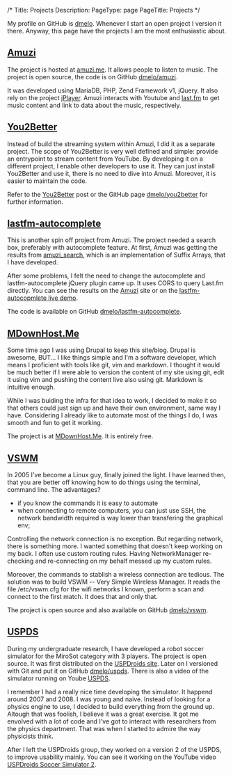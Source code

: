 /*
Title: Projects
Description: 
PageType: page
PageTitle: Projects
*/

My profile on GitHub is [dmelo](https://github.com/dmelo). Whenever I start an
open project I version it there. Anyway, this page have the projects I am the
most enthusiastic about.


[Amuzi](http://amuzi.me)
------------------------

The project is hosted at [amuzi.me](http://amuzi.me). It allows people to
listen to music. The project is open source, the code is on GitHub
[dmelo/amuzi](https://github.com/dmelo/amuzi.git).

It was developed using MariaDB, PHP, Zend Framework v1, jQuery. It also rely
on the project [jPlayer](http://jplayer.org/). Amuzi interacts with Youtube and
[last.fm](http://www.last.fm/) to get music content and link to data about the
music, respectively.

[You2Better](https://github.com/dmelo/you2better)
-------------------------------------------------

Instead of build the streaming system within Amuzi, I did it as a separate
project. The scope of You2Better is very well defined and simple: provide an
entrypoint to stream content from YouTube. By developing it on a different
project, I enable other developers to use it. They can just install You2Better
and use it, there is no need to dive into Amuzi. Moreover, it is easier to
maintain the code. 

Refer to the [You2Better](/blog/16/You2Better) post or the GitHub page
[dmelo/you2better](https://github.com/dmelo/you2better) for further information.

[lastfm-autocomplete](https://github.com/dmelo/lastfm-autocomplete)
-------------------------------------------------------------------

This is another spin off project from Amuzi. The project needed a search box,
preferably with autocomplete feature. At first, Amuzi was getting the results
from [amuzi_search](https://github.com/dmelo/amuzi_search), which is an
implementation of Suffix Arrays, that I have developed.

After some problems, I felt the need to change the autocomplete and
lastfm-autocomplete jQuery plugin came up. It uses CORS to query Last.fm
directly. You can see the results on the [Amuzi](http://amuzi.me) site or on
the [lastfm-autocopmlete live demo](http://diogomelo.net/lastfm-autocomplete/).

The code is available on GitHub
[dmelo/lastfm-autocomplete](https://github.com/dmelo/lastfm-autocomplete).


[MDownHost.Me](http://mdownhost.me)
-----------------------------------

Some time ago I was using Drupal to keep this site/blog. Drupal is awesome,
BUT... I like things simple and I'm a software developer, which means I proficient
with tools like git, vim and markdown. I thought it would be much better if I were
able to version the content of my site using git, edit it using vim and pushing
the content live also using git. Markdown is intuitive enough.

While I was buiding the infra for that idea to work, I decided to make it so
that others could just sign up and have their own environment, same way I have.
Considering I already like to automate most of the things I do, I was smooth
and fun to get it working.

The project is at [MDownHost.Me](http://mdownhost.me). It is entirely free.


[VSWM](/vswm)
-------------

In 2005 I've become a Linux guy, finally joined the light. I have learned then,
that you are better off knowing how to do things using the terminal, command
line. The advantages?

- if you know the commands it is easy to automate
- when connecting to remote computers, you can just use SSH, the network 
bandwidth required is way lower than transfering the graphical env;

Controlling the network connection is no exception. But regarding network, there
is something more. I wanted something that doesn't keep working on my back. I
often use custom routing rules. Having NetworkManager re-checking and
re-connecting on my behalf messed up my custom rules.

Moreover, the commands to stablish a wireless connection are tedious. The
solution was to build VSWM -- Very Simple Wireless Manager. It reads the file
/etc/vswm.cfg for the wifi networks I known, perform a scan and connect to
the first match. It does that and only that.

The project is open source and also available on GitHub
[dmelo/vswm](https://github.com/dmelo/vswm.git).


[USPDS](https://github.com/dmelo/uspds.git)
-------------------------------------------

During my undergraduate research, I have developed a robot soccer simulator for
the MiroSot category with 3 players. The project is open source. It was first
distributed on the [USPDroids site](http://uspds.sourceforge.net/simulacao.html).
Later on I versioned with Git and put it on GitHub
[dmelo/uspds](https://github.com/dmelo/uspds.git). There is also a video of the
simulator running on Yoube [USPDS](https://www.youtube.com/watch?v=x0KvdyENjo0).

I remember I had a really nice time developing the simulator. It happend around
2007 and 2008. I was young and naive. Instead of looking for a physics engine
to use, I decided to build everything from the ground up. Altough that was 
foolish, I believe it was a great exercise. It got me envolved with a lot of
code and I've got to interact with researchers from the physics department. That
was when I started to admire the way physicists think.

After I left the USPDroids group, they worked on a version 2 of the USPDS, to
improve usability mainly. You can see it working on the YouTube video
[USPDroids Soccer Simulator 2](https://www.youtube.com/watch?v=lcdk0_Lv2fc).
